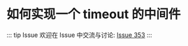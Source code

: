 # 如何实现一个 timeout 的中间件



::: tip Issue 
 欢迎在 Issue 中交流与讨论: [Issue 353](https://github.com/shfshanyue/Daily-Question/issues/353) 
:::



